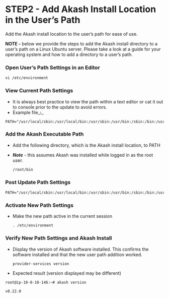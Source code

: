 # STEP2 - Add Akash Install Location in the User’s Path

Add the Akash install location to the user’s path for ease of use.

**NOTE -** below we provide the steps to add the Akash install directory to a user’s path on a Linux Ubuntu server.  Please take a look at a guide for your operating system and how to add a directory to a user’s path.

### Open User’s Path Settings in an Editor

```
vi /etc/environment
```

### View Current Path Settings

* It is always best practice to view the path within a text editor or cat it out to console prior to the update to avoid errors.
* Example file_**:**_

```
PATH="/usr/local/sbin:/usr/local/bin:/usr/sbin:/usr/bin:/sbin:/bin:/usr/games:/usr/local/games:/snap/bin"
```

### Add the Akash Executable Path

* Add the following directory, which is the Akash install location, to PATH
*   _**Note**_ - this assumes Akash was installed while logged in as the root user.

    ```
    /root/bin
    ```

### Post Update Path Settings

```
PATH="/usr/local/sbin:/usr/local/bin:/usr/sbin:/usr/bin:/sbin:/bin:/usr/games:/usr/local/games:/snap/bin:/root/bin"
```

### Activate New Path Settings

*   Make the new path active in the current session

    ```
    . /etc/environment
    ```

### Verify New Path Settings and Akash Install

*   Display the version of Akash software installed.  This confirms the software installed and that the new user path addition worked.

    ```
    provider-services version
    ```
* Expected result (version displayed may be different)

```
root@ip-10-0-10-146:~# akash version

v0.22.0
```
